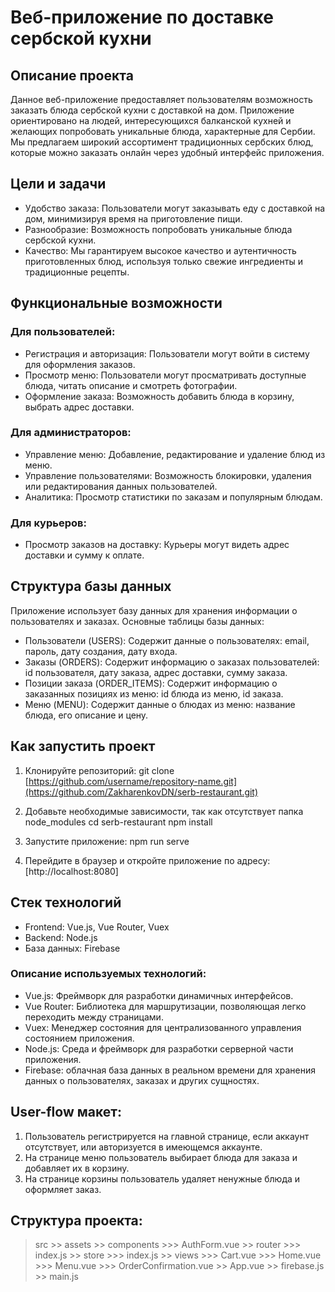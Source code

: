 # Веб-приложение по доставке сербской кухни

## Описание проекта

Данное веб-приложение предоставляет пользователям возможность заказать блюда сербской кухни с доставкой на дом. Приложение ориентировано на людей, интересующихся балканской кухней и желающих попробовать уникальные блюда, характерные для Сербии. Мы предлагаем широкий ассортимент традиционных сербских блюд, которые можно заказать онлайн через удобный интерфейс приложения. 

## Цели и задачи

- Удобство заказа: Пользователи могут заказывать еду с доставкой на дом, минимизируя время на приготовление пищи.
- Разнообразие: Возможность попробовать уникальные блюда сербской кухни.
- Качество: Мы гарантируем высокое качество и аутентичность приготовленных блюд, используя только свежие ингредиенты и традиционные рецепты.

## Функциональные возможности

### Для пользователей:
- Регистрация и авторизация: Пользователи могут войти в систему для оформления заказов.
- Просмотр меню: Пользователи могут просматривать доступные блюда, читать описание и смотреть фотографии.
- Оформление заказа: Возможность добавить блюда в корзину, выбрать адрес доставки.

### Для администраторов:
- Управление меню: Добавление, редактирование и удаление блюд из меню.
- Управление пользователями: Возможность блокировки, удаления или редактирования данных пользователей.
- Аналитика: Просмотр статистики по заказам и популярным блюдам.

### Для курьеров:
- Просмотр заказов на доставку: Курьеры могут видеть адрес доставки и сумму к оплате.

## Структура базы данных

Приложение использует базу данных для хранения информации о пользователях и заказах. Основные таблицы базы данных:

- Пользователи (USERS): Содержит данные о пользователях: email, пароль, дату создания, дату входа.
- Заказы (ORDERS): Содержит информацию о заказах пользователей: id пользователя, дату заказа, адрес доставки, сумму заказа.
- Позиции заказа (ORDER_ITEMS): Содержит информацию о заказанных позициях из меню: id блюда из меню, id заказа.
- Меню (MENU): Содержит данные о блюдах из меню: название блюда, его описание и цену.

## Как запустить проект

1. Клонируйте репозиторий:
       git clone [https://github.com/username/repository-name.git](https://github.com/ZakharenkovDN/serb-restaurant.git)
    
2. Добавьте необходимые зависимости, так как отсутствует папка node_modules
          cd serb-restaurant
          npm install
   
3. Запустите приложение:
       npm run serve
    
4. Перейдите в браузер и откройте приложение по адресу: [http://localhost:8080]

## Стек технологий

- Frontend: Vue.js, Vue Router, Vuex
- Backend: Node.js
- База данных: Firebase

### Описание используемых технологий:

- Vue.js: Фреймворк для разработки динамичных интерфейсов.
- Vue Router: Библиотека для маршрутизации, позволяющая легко переходить между страницами.
- Vuex: Менеджер состояния для централизованного управления состоянием приложения.
- Node.js: Среда и фреймворк для разработки серверной части приложения.
- Firebase: облачная база данных в реальном времени для хранения данных о пользователях, заказах и других сущностях.

## User-flow макет:

1. Пользователь регистрируется на главной странице, если аккаунт отсутствует, или авторизуется в имеющемся аккаунте.
2. На странице меню пользователь выбирает блюда для заказа и добавляет их в корзину.
3. На странице корзины пользователь удаляет ненужные блюда и оформляет заказ.

## Структура проекта:
> src 
       >> assets
       >> components
              >>> AuthForm.vue
       >> router
              >>> index.js
       >> store
              >>> index.js 
       >> views
              >>> Cart.vue
              >>> Home.vue
              >>> Menu.vue
              >>> OrderConfirmation.vue
       >> App.vue
       >> firebase.js
       >> main.js